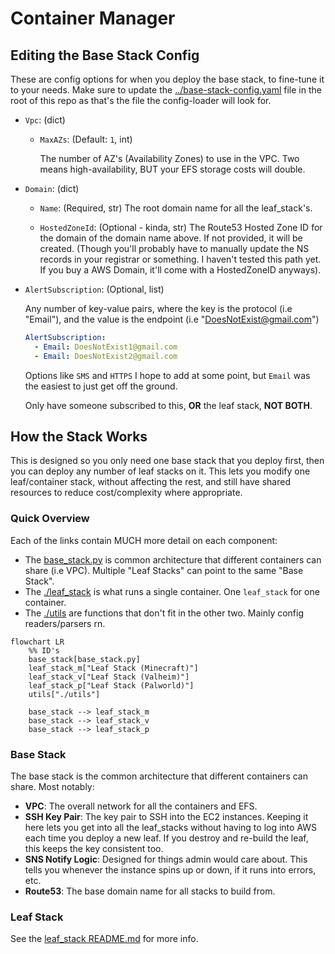 # Container Manager

## Editing the Base Stack Config

These are config options for when you deploy the base stack, to fine-tune it to your needs. Make sure to update the [../base-stack-config.yaml](../base-stack-config.yaml) file in the root of this repo as that's the file the config-loader will look for.

- `Vpc`: (dict)

  - `MaxAZs`: (Default: `1`, int)

    The number of AZ's (Availability Zones) to use in the VPC. Two means high-availability, BUT your EFS storage costs will double.

- `Domain`: (dict)

  - `Name`: (Required, str)
    The root domain name for all the leaf_stack's.

  - `HostedZoneId`: (Optional - kinda, str)
    The Route53 Hosted Zone ID for the domain of the domain name above. If not provided, it will be created. (Though you'll probably have to manually update the NS records in your registrar or something. I haven't tested this path yet. If you buy a AWS Domain, it'll come with a HostedZoneID anyways).

- `AlertSubscription`: (Optional, list)

  Any number of key-value pairs, where the key is the protocol (i.e "Email"), and the value is the endpoint (i.e "DoesNotExist@gmail.com")

    ```yaml
    AlertSubscription:
      - Email: DoesNotExist1@gmail.com
      - Email: DoesNotExist2@gmail.com
    ```

    Options like `SMS` and `HTTPS` I hope to add at some point, but `Email` was the easiest to just get off the ground.

    Only have someone subscribed to this, **OR** the leaf stack, **NOT BOTH**.

## How the Stack Works

This is designed so you only need one base stack that you deploy first, then you can deploy any number of leaf stacks on it. This lets you modify one leaf/container stack, without affecting the rest, and still have shared resources to reduce cost/complexity where appropriate.

### Quick Overview

Each of the links contain MUCH more detail on each component:

- The [base_stack.py](./base_stack.py) is common architecture that different containers can share (i.e VPC). Multiple "Leaf Stacks" can point to the same "Base Stack".
- The [./leaf_stack](./leaf_stack/README.md) is what runs a single container. One `leaf_stack` for one container.
- The [./utils](./utils/README.md) are functions that don't fit in the other two. Mainly config readers/parsers rn.

```mermaid
flowchart LR
    %% ID's
    base_stack[base_stack.py]
    leaf_stack_m["Leaf Stack (Minecraft)"]
    leaf_stack_v["Leaf Stack (Valheim)"]
    leaf_stack_p["Leaf Stack (Palworld)"]
    utils["./utils"]

    base_stack --> leaf_stack_m
    base_stack --> leaf_stack_v
    base_stack --> leaf_stack_p
```

### Base Stack

The base stack is the common architecture that different containers can share. Most notably:

- **VPC**: The overall network for all the containers and EFS.
- **SSH Key Pair**: The key pair to SSH into the EC2 instances. Keeping it here lets you get into all the leaf_stacks without having to log into AWS each time you deploy a new leaf. If you destroy and re-build the leaf, this keeps the key consistent too.
- **SNS Notify Logic**: Designed for things admin would care about. This tells you whenever the instance spins up or down, if it runs into errors, etc.
- **Route53**: The base domain name for all stacks to build from.

### Leaf Stack

See the [leaf_stack README.md](./leaf_stack/README.md) for more info.  
